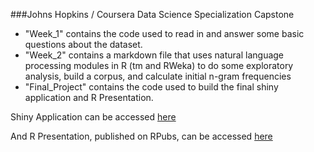 ###Johns Hopkins / Coursera Data Science Specialization Capstone

- "Week_1" contains the code used to read in and answer some basic questions about the dataset.
- "Week_2" contains a markdown file that uses natural language processing modules in R (tm and RWeka) to do some exploratory analysis, build a corpus, and calculate initial n-gram frequencies
- "Final_Project" contains the code used to build the final shiny application and R Presentation.

Shiny Application can be accessed [here](https://agaidus.shinyapps.io/Final/)

And R Presentation, published on RPubs, can be accessed [here](https://rpubs.com/ajg519/predict_next_word)